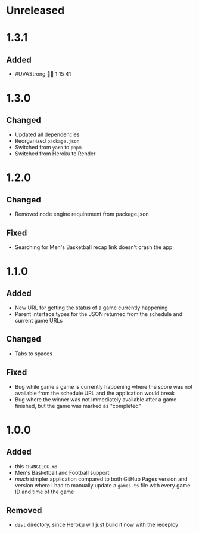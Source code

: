 # Unreleased

# 1.3.1
## Added
- #UVAStrong 🧡💙 1 15 41

# 1.3.0
## Changed
- Updated all dependencies
- Reorganized `package.json`
- Switched from `yarn` to `pnpm`
- Switched from Heroku to Render

# 1.2.0
## Changed
- Removed node engine requirement from package.json

## Fixed
- Searching for Men's Basketball recap link doesn't crash the app

# 1.1.0
## Added
- New URL for getting the status of a game currently happening
- Parent interface types for the JSON returned from the schedule and current game URLs

## Changed
- Tabs to spaces

## Fixed
- Bug while game a game is currently happening where the score was not available from the schedule URL and the application would break
- Bug where the winner was not immediately available after a game finished, but the game was marked as "completed"

# 1.0.0
## Added
- this `CHANGELOG.md`
- Men's Basketball and Football support
- _much_ simpler application compared to both GitHub Pages version and version where I had to manually update a `games.ts` file with every game ID and time of the game

## Removed
- `dist` directory, since Heroku will just build it now with the redeploy
